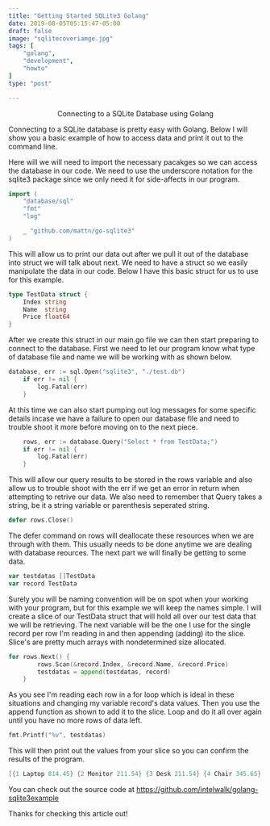 ```yaml
---
title: "Getting Started SQLite3 Golang"
date: 2019-08-05T05:15:47-05:00
draft: false
image: "sqlitecoveriamge.jpg"
tags: [
	"golang",
	"development",
	"howto"
]
type: "post"

---
```

<center>Connecting to a  SQLite Database using Golang</center>

Connecting to a SQLite database is pretty easy with Golang.  Below I will show you a basic example of how to access data and print it out to the command line.

Here will we will need to import the necessary pacakges so we can access the database in our code.  We need to use the underscore notation for the sqlite3 package since we only need it for side-affects in our program.

```go
import (
	"database/sql"
	"fmt"
	"log"

	_ "github.com/mattn/go-sqlite3"
)
```
This will allow us to print our data out after we pull it out of the database into struct we will talk about next.  We need to have a struct so we easily manipulate the data in our code.  Below I have this basic struct for us to use for this example.

```go
type TestData struct {
	Index string
	Name  string
	Price float64
}
```

After we create this struct in our main.go file we can then start preparing to connect to the database. First we need to let our program know what type of database file and name we will be working with as shown below.

```go
database, err := sql.Open("sqlite3", "./test.db")
	if err != nil {
		log.Fatal(err)
	}
```

At this time we can also start pumping out log messages for some specific details incase we have a failure to open our database file and need to trouble shoot it more before moving on to the next piece.

```go
	rows, err := database.Query("Select * from TestData;")
	if err != nil {
		log.Fatal(err)
	}
```
This will allow our query results to be stored in the rows variable and also allow us to trouble shoot with the err if we get an error in return when attempting to retrive our data.  We also need to remember that Query takes a string, be it a string variable or parenthesis seperated string.

```go
defer rows.Close()
```
The defer command on rows will deallocate these resources when we are through with them.  This usually needs to be done anytime we are dealing with database reources.  The next part we will finally be getting to some data.

```go
var testdatas []TestData
var record TestData
```
Surely you will be naming convention will be on spot when your working with your program, but for this example we will keep the names simple.  I will create a slice of our TestData struct that will hold all over our test data that we will be retrieving.  The next variable will be the one I use for the single record per row I'm reading in and then appending (adding) ito the slice.  Slice's are pretty much arrays with nondetermined size allocated.

```go
for rows.Next() {
		rows.Scan(&record.Index, &record.Name, &record.Price)
		testdatas = append(testdatas, record)
	}
```
As you see I'm reading each row in a for loop which is ideal in these situations and changing my variable record's data values.  Then you use the append function as shown to add it to the slice.  Loop and do it all over again until you have no more rows of data left.

```go
fmt.Printf("%v", testdatas)

```
This will then print out the values from your slice so you can confirm the results of the program.

```go
[{1 Laptop 814.45} {2 Monitor 211.54} {3 Desk 211.54} {4 Chair 345.65} {5 Mouse 45.67}]
```
You can check out the source code at https://github.com/intelwalk/golang-sqlite3example

Thanks for checking this article out!